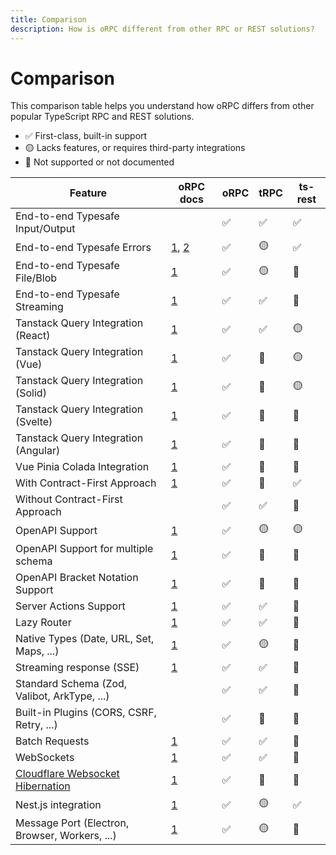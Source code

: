 ```yaml
---
title: Comparison
description: How is oRPC different from other RPC or REST solutions?
---
```


# Comparison

This comparison table helps you understand how oRPC differs from other popular TypeScript RPC and REST solutions.

- ✅ First-class, built-in support
- 🟡 Lacks features, or requires third-party integrations
- 🛑 Not supported or not documented

| Feature                                                                                                                      | oRPC docs                                                                                    | oRPC | tRPC | ts-rest |
| ---------------------------------------------------------------------------------------------------------------------------- | -------------------------------------------------------------------------------------------- | ---- | ---- | ------- |
| End-to-end Typesafe Input/Output                                                                                             |                                                                                              | ✅   | ✅   | ✅      |
| End-to-end Typesafe Errors                                                                                                   | [1](/docs/client/error-handling), [2](/docs/error-handling#type%E2%80%90safe-error-handling) | ✅   | 🟡   | ✅      |
| End-to-end Typesafe File/Blob                                                                                                | [1](/docs/file-upload-download)                                                              | ✅   | 🟡   | 🛑      |
| End-to-end Typesafe Streaming                                                                                                | [1](/docs/event-iterator)                                                                    | ✅   | ✅   | 🛑      |
| Tanstack Query Integration (React)                                                                                           | [1](/docs/integrations/tanstack-query)                                                       | ✅   | ✅   | 🟡      |
| Tanstack Query Integration (Vue)                                                                                             | [1](/docs/integrations/tanstack-query)                                                       | ✅   | 🛑   | 🟡      |
| Tanstack Query Integration (Solid)                                                                                           | [1](/docs/integrations/tanstack-query)                                                       | ✅   | 🛑   | 🟡      |
| Tanstack Query Integration (Svelte)                                                                                          | [1](/docs/integrations/tanstack-query)                                                       | ✅   | 🛑   | 🛑      |
| Tanstack Query Integration (Angular)                                                                                         | [1](/docs/integrations/tanstack-query)                                                       | ✅   | 🛑   | 🛑      |
| Vue Pinia Colada Integration                                                                                                 | [1](/docs/integrations/pinia-colada)                                                         | ✅   | 🛑   | 🛑      |
| With Contract-First Approach                                                                                                 | [1](/docs/contract-first/define-contract)                                                    | ✅   | 🛑   | ✅      |
| Without Contract-First Approach                                                                                              |                                                                                              | ✅   | ✅   | 🛑      |
| OpenAPI Support                                                                                                              | [1](/docs/openapi/openapi-handler)                                                           | ✅   | 🟡   | 🟡      |
| OpenAPI Support for multiple schema                                                                                          | [1](/docs/openapi/openapi-handler)                                                           | ✅   | 🛑   | 🛑      |
| OpenAPI Bracket Notation Support                                                                                             | [1](/docs/openapi/bracket-notation)                                                          | ✅   | 🛑   | 🛑      |
| Server Actions Support                                                                                                       | [1](/docs/server-action)                                                                     | ✅   | ✅   | 🛑      |
| Lazy Router                                                                                                                  | [1](/docs/router#lazy-router)                                                                | ✅   | ✅   | 🛑      |
| Native Types (Date, URL, Set, Maps, ...)                                                                                     | [1](/docs/rpc-handler#supported-data-types)                                                  | ✅   | 🟡   | 🛑      |
| Streaming response (SSE)                                                                                                     | [1](/docs/event-iterator)                                                                    | ✅   | ✅   | 🛑      |
| Standard Schema (Zod, Valibot, ArkType, ...)                                                                                 |                                                                                              | ✅   | ✅   | 🛑      |
| Built-in Plugins (CORS, CSRF, Retry, ...)                                                                                    |                                                                                              | ✅   | 🛑   | 🛑      |
| Batch Requests                                                                                                               | [1](/docs/plugins/batch-requests)                                                            | ✅   | ✅   | 🛑      |
| WebSockets                                                                                                                   | [1](/docs/adapters/websocket)                                                                | ✅   | ✅   | 🛑      |
| [Cloudflare Websocket Hibernation](https://developers.cloudflare.com/durable-objects/examples/websocket-hibernation-server/) | [1](/docs/plugins/hibernation)                                                               | ✅   | 🛑   | 🛑      |
| Nest.js integration                                                                                                          | [1](/docs/openapi/integrations/implement-contract-in-nest)                                   | ✅   | 🟡   | ✅      |
| Message Port (Electron, Browser, Workers, ...)                                                                               | [1](/docs/adapters/message-port)                                                             | ✅   | 🟡   | 🛑      |
